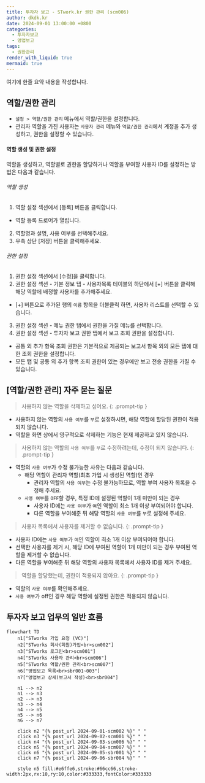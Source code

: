 ```yaml
---
title: 투자자 보고 - STwork.kr 권한 관리 (scm006)
author: dkdk.kr
date: 2024-09-01 13:00:00 +0800
categories:
  - 투자자보고
  - 영업보고
tags:
  - 권한관리
render_with_liquid: true
mermaid: true
---
```


여기에 한줄 요약 내용을 작성합니다. 


## 역할/권한 관리

- `설정 > 역할/권한 관리` 메뉴에서 역할/권한을 설정합니다.
- 관리자 역할을 가진 사용자는 `사용자 관리` 메뉴와 `역할/권한 관리`에서 계정을 추가 생성하고, 권한을 설정할 수 있습니다.

#### 역할 생성 및 권한 설정

역할을 생성하고, 역할별로 권한을 할당하거나 역할을 부여할 사용자 ID를 설정하는 방법은 다음과 같습니다.

###### 역할 생성
1. 역할 설정 섹션에서 [등록] 버튼을 클릭합니다.
  - 역할 등록 드로어가 열립니다. 
2. 역할명과 설명, 사용 여부를 선택해주세요.
3. 우측 상단 [저장] 버튼을 클릭해주세요.

###### 권한 설정
1. 권한 설정 섹션에서 [수정]을 클릭합니다.
2. 권한 설정 섹션 - 기본 정보 탭 - 사용자목록 테이블의 하단에서 [+] 버튼을 클릭해 해당 역할에 배정할 사용자를 추가해주세요.
  - [+] 버튼으로 추가된 행의 `이름` 항목을 더블클릭 하면, 사용자 리스트를 선택할 수 있습니다.
3. 권한 설정 섹션 - 메뉴 권한 탭에서 권한을 가질 메뉴를 선택합니다.
4. 권한 설정 섹션 - 투자자 보고 권한 탭에서 보고 조회 권한을 설정합니다.
  - 공통 외 추가 항목 조회 권한은 기본적으로 제공되는 보고서 항목 외의 모든 탭에 대한 조회 권한을 설정합니다.
  - 모든 탭 및 공통 외 추가 항목 조회 권한이 있는 경우에만 보고 전송 권한을 가질 수 있습니다.

## [역할/권한 관리] 자주 묻는 질문

> 사용하지 않는 역할을 삭제하고 싶어요.
{: .prompt-tip }
-  사용하지 않는 역할의 `사용 여부`를 `부`로 설정하시면, 해당 역할에 할당된 권한이 적용되지 않습니다.
- 역할을 화면 상에서 영구적으로 삭제하는 기능은 현재 제공하고 있지 않습니다.

> 사용하지 않는 역할의 `사용 여부`를 `부`로 수정하려는데, 수정이 되지 않습니다.
{: .prompt-tip }
- 역할의 `사용 여부`가 수정 불가능한 사유는 다음과 같습니다.
	- 해당 역할이 관리자 역할(최초 가입 시 생성된 역할)인 경우
		- 관리자 역할의 `사용 여부`는 수정 불가능하므로, 역할 부여 사용자 목록을 수정해 주세요.
	- `사용 여부`를 `OFF`할 경우, 특정 ID에 설정된 역할이 1개 미만이 되는 경우
		- 사용자 ID에는 `사용 여부`가 `여`인 역할이 최소 1개 이상 부여되어야 합니다.
		- 다른 역할을 부여해준 뒤 해당 역할의 `사용 여부`를 `부`로 설정해 주세요.

> 사용자 목록에서 사용자를 제거할 수 없습니다.
{: .prompt-tip }
- 사용자 ID에는 `사용 여부`가 `여`인 역할이 최소 1개 이상 부여되어야 합니다.
- 선택한 사용자를 제거 시, 해당 ID에 부여된 역할이 1개 미만이 되는 경우 부여된 역할을 제거할 수 없습니다.
- 다른 역할을 부여해준 뒤 해당 역할의 사용자 목록에서 사용자 ID를 제거 주세요.

> 역할을 할당했는데, 권한이 적용되지 않아요.
{: .prompt-tip }
- 역할의 `사용 여부`를 확인해주세요.
- `사용 여부`가 off인 경우 해당 역할에 설정된 권한은 적용되지 않습니다.


## 투자자 보고 업무의 일반 흐름


```mermaid
flowchart TD
    n1["STworks 가입 요청 (VC)"]
    n2["STworks 회사(회원)가입<br>scm002"]
    n3["STworks 로그인<br>scm001"]
    n4["STworks 사용자 관리<br>scm006"]
    n5["STworks 역할/권한 관리<br>scm007"]
    n6["영업보고 목록<br>sbr001~003"]
    n7["영업보고 상세(보고서 작성)<br>sbr004"]
    
    n1 --> n2
    n1 --> n3
    n2 --> n3
    n3 --> n4
    n4 --> n5
    n5 --> n6
    n6 --> n7

    click n2 "{% post_url 2024-09-01-scm002 %}" " "
    click n3 "{% post_url 2024-09-02-scm001 %}" " "
    click n4 "{% post_url 2024-09-03-scm006 %}" " "
    click n5 "{% post_url 2024-09-04-scm007 %}" " "
    click n6 "{% post_url 2024-09-05-sbr001 %}" " "
    click n7 "{% post_url 2024-09-06-sbr004 %}" " "

    style n5 fill:#e6ffe6,stroke:#66cc66,stroke-width:2px,rx:10,ry:10,color:#333333,fontColor:#333333
```

